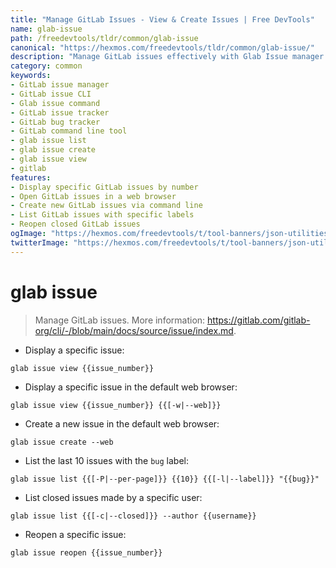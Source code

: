 ```yaml
---
title: "Manage GitLab Issues - View & Create Issues | Free DevTools"
name: glab-issue
path: /freedevtools/tldr/common/glab-issue
canonical: "https://hexmos.com/freedevtools/tldr/common/glab-issue/"
description: "Manage GitLab issues effectively with Glab Issue manager. Create, view, and list issues seamlessly using command line. Free online tool, no registration required."
category: common
keywords:
- GitLab issue manager
- GitLab issue CLI
- Glab issue command
- GitLab issue tracker
- GitLab bug tracker
- GitLab command line tool
- glab issue list
- glab issue create
- glab issue view
- gitlab
features:
- Display specific GitLab issues by number
- Open GitLab issues in a web browser
- Create new GitLab issues via command line
- List GitLab issues with specific labels
- Reopen closed GitLab issues
ogImage: "https://hexmos.com/freedevtools/t/tool-banners/json-utilities-banner.png"
twitterImage: "https://hexmos.com/freedevtools/t/tool-banners/json-utilities-banner.png"
---
```


# glab issue

> Manage GitLab issues.
> More information: <https://gitlab.com/gitlab-org/cli/-/blob/main/docs/source/issue/index.md>.

- Display a specific issue:

`glab issue view {{issue_number}}`

- Display a specific issue in the default web browser:

`glab issue view {{issue_number}} {{[-w|--web]}}`

- Create a new issue in the default web browser:

`glab issue create --web`

- List the last 10 issues with the `bug` label:

`glab issue list {{[-P|--per-page]}} {{10}} {{[-l|--label]}} "{{bug}}"`

- List closed issues made by a specific user:

`glab issue list {{[-c|--closed]}} --author {{username}}`

- Reopen a specific issue:

`glab issue reopen {{issue_number}}`
